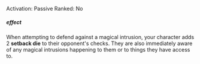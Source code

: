 Activation: Passive
Ranked: No
##### effect
When attempting to defend against a magical intrusion, your character adds 2 **setback die** to their opponent's checks. They are also immediately aware of any magical intrusions happening to them or to things they have access to.